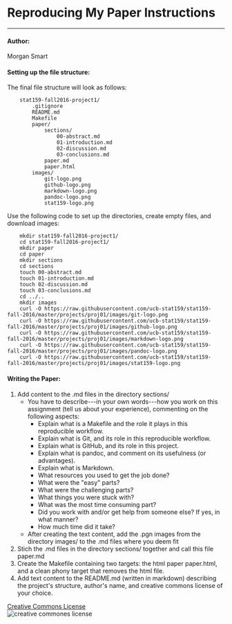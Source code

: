# Reproducing My Paper Instructions 
 ---
#### Author:   
Morgan Smart  

#### Setting up the file structure:  

The final file structure will look as follows: 
   
        stat159-fall2016-project1/    
            .gitignore
            README.md
            Makefile
            paper/
                sections/  
            		00-abstract.md  
            		01-introduction.md   
            		02-discussion.md    
            		03-conclusions.md  
        		paper.md    
        		paper.html
    		images/
        		git-logo.png
        		github-logo.png
        		markdown-logo.png
        		pandoc-logo.png
        		stat159-logo.png

Use the following code to set up the directories, create empty files, and download images:  

        mkdir stat159-fall2016-project1/
	    cd stat159-fall2016-project1/
	    mkdir paper
	    cd paper
	    mkdir sections
	    cd sections
	    touch 00-abstract.md
        touch 01-introduction.md
        touch 02-discussion.md
        touch 03-conclusions.md
        cd ../..
	    mkdir images
	    curl -O https://raw.githubusercontent.com/ucb-stat159/stat159-fall-2016/master/projects/proj01/images/git-logo.png
	    curl -O https://raw.githubusercontent.com/ucb-stat159/stat159-fall-2016/master/projects/proj01/images/github-logo.png
	    curl -O https://raw.githubusercontent.com/ucb-stat159/stat159-fall-2016/master/projects/proj01/images/markdown-logo.png
	    curl -O https://raw.githubusercontent.com/ucb-stat159/stat159-fall-2016/master/projects/proj01/images/pandoc-logo.png
	    curl -O https://raw.githubusercontent.com/ucb-stat159/stat159-fall-2016/master/projects/proj01/images/stat159-logo.png


#### Writing the Paper:
1. Add content to the .md files in the directory sections/  
    * You have to describe---in your own words---how you work on this assignment (tell us about your experience), commenting on the following aspects:
        * Explain what is a Makefile and the role it plays in this reproducible workflow.
        * Explain what is Git, and its role in this reproducible workflow.
        * Explain what is GitHub, and its role in this project.
        * Explain what is pandoc, and comment on its usefulness (or advantages).
        * Explain what is Markdown.
        * What resources you used to get the job done?
        * What were the "easy" parts?
        * What were the challenging parts?
        * What things you were stuck with?
        * What was the most time consuming part?
        * Did you work with and/or get help from someone else? If yes, in what manner?
        * How much time did it take?
    * After creating the text content, add the .pgn images from the directory images/ to the .md files where you deem fit
2. Stich the .md files in the directory sections/ together and call this file paper.md
3. Create the Makefile containing two targets: the html paper paper.html, and a clean phony target that removes the html file.
4. Add text content to the README.md (written in markdown) describing the project's structure, author's name, and creative commons license of your choice.
 
[Creative Commons License](https://creativecommons.org/licenses/by-nc/4.0/)  
![creative commones license](https://i.creativecommons.org/l/by-nc/4.0/88x31.png)


